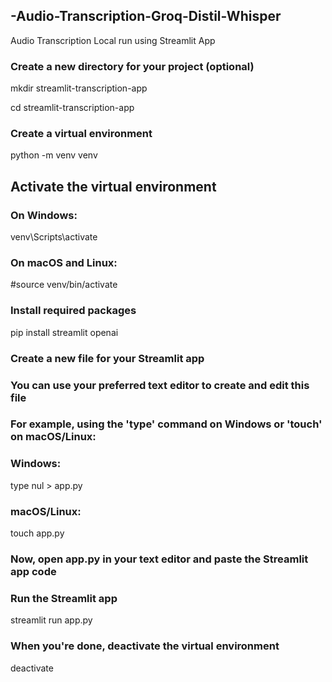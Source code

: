 ## -Audio-Transcription-Groq-Distil-Whisper

Audio Transcription Local run using Streamlit App

### Create a new directory for your project (optional)

mkdir streamlit-transcription-app

cd streamlit-transcription-app

### Create a virtual environment

python -m venv venv

## Activate the virtual environment

### On Windows:

venv\Scripts\activate

### On macOS and Linux:

#source venv/bin/activate

### Install required packages

pip install streamlit openai

### Create a new file for your Streamlit app
### You can use your preferred text editor to create and edit this file
### For example, using the 'type' command on Windows or 'touch' on macOS/Linux:

### Windows:
type nul > app.py

### macOS/Linux:

touch app.py

### Now, open app.py in your text editor and paste the Streamlit app code

### Run the Streamlit app

streamlit run app.py

### When you're done, deactivate the virtual environment

deactivate
